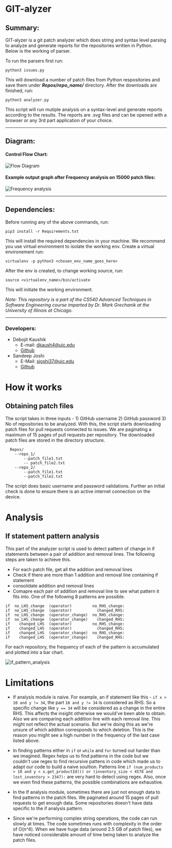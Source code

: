 # GIT-alyzer

##  Summary:
GIT-alyzer is a git patch analyzer which does string and syntax level parsing to analyze and generate reports for the repositories written in Python. Below is the working of parser.

To run the parsers first run:

`python3 issues.py`

This will download a number of patch files from Python respositories and save them under ***Repos/repo_name/*** directory.
After the downloads are finished, run:

`python3 analyzer.py`

This script will run mutiple analysis on a syntax-level and generate reports according to the results.
The reports are *.svg* files and can be opened with a browser or any 3rd part application of your choice.

* * *

## Diagram:

#### Control Flow Chart:
![Flow Diagram](https://bitbucket.org/sjoshi37/sandeep_joshi_debojit_kaushik_hw2/raw/0a1c895eaf61d6afe5a38d9de452eea573f50689/readme_images/analyzer_flow.svg)

#### Example output graph after Frequency analysis on 15000 patch files:
![Frequency analysis](https://bitbucket.org/sjoshi37/sandeep_joshi_debojit_kaushik_hw2/raw/7d0f5c85485d305e67a7658ba89e9349c5732305/readme_images/graph.png)

* * *

## Dependencies:
Before running any of the above commands, run:

`pip3 install -r Requirements.txt`

This will install the required dependencies in your machine. We recommend you use virtual environment to isolate the working env.
Create a virtual environement run:

`virtualenv -p python3 <chosen_env_name_goes_here>`

After the env is created, to change working source, run:

`source <virtualenv_name>/bin/activate`

This will initiate the working environment.

*Note: This repository is a part of the CS540 Advanced Techniques in Software Engineering course imparted by Dr. Mark Grechanik at the University of Illinois at Chicago.*

* * *

### Developers:

* Debojit Kaushik
    * E-mail: dkaush4@uic.edu
    * [Github](https://www.github.com/dkaushik94)
* Sandeep Joshi
    * E-Mail: sjoshi37@uic.edu
    * [Github](https://www.github.com/sandeepjoshi1910)



# How it works

## Obtaining patch files

The script takes in three inputs - 1) GitHub username 2) GitHub password 3) No of repositories to be analyzed. With this, the script starts downloading patch files for pull requests connected to issues. We are paginating a maximum of 15 pages of pull requests per repository. The downloaded patch files are stored in the directory structure.

```
  Repos/
    --repo_1/
        --patch_file1.txt
        -- patch_file2.txt
    --repo_2/
        --patch_file1.txt
        --patch_file2.txt
```

The script does basic username and password validations. Further an initial check is done to ensure there is an active internet connection on the device.


# Analysis

## If statement pattern analysis

This part of the analyzer script is used to detect pattern of change in if statements between a pair of addition and removal lines. The following steps are taken to achieve this.

- For each patch file, get all the addition and removal lines
- Check if there are more than 1 addition and removal line containing if statement
- consolidate addition and removal lines
- Comapre each pair of addition and removal line to see what pattern it fits into. One of the following 8 patterns are possible.

```
if  no_LHS_change  (operator)         no_RHS_change:
if  no_LHS_change  (operator)           changed_RHS:
if  no_LHS_change  (operator_change)  no_RHS_change:
if  no_LHS_change  (operator_change)    changed_RHS:
if    changed_LHS  (operator)         no_RHS_change:
if    changed_LHS  (operator)           changed_RHS:
if    changed_LHS  (operator_change)  no_RHS_change:
if    changed_LHS  (operator_change)    changed_RHS:
```

For each repository, the frequency of each of the pattern is accumulated and plotted into a bar chart.

![if_pattern_analysis](https://bitbucket.org/sjoshi37/sandeep_joshi_debojit_kaushik_hw2/raw/cfc83ef6ee77a265f44c813a88af7daa937432c7/readme_images/id_checker.png)


# Limitations

- If analysis module is naive. For example, an if statement like this - `if x > 10 and y != 34`, the part `10 and y != 34` is considered as RHS. So a specific change like `y == 34` will be considered as a change in the entire RHS. This affects the insight otherwise we would've been able to obtain. Also we are comparing each addition line with each removal line. This might not reflect the actual scenario. But we're doing this as we're unsure of which additon corresponds to which deletion. This is the reason you might see a high number in the frequency of the last case listed above. 

- In finding patterns either in `if` or  `while` and `for` turned out harder than we imagined. Regex helps us to find patterns in the code but we couldn't use regex to find recursive pattens in code which made us to adapt our code to build a naive soultion. Patterns line `if (num_products > 10 and y < x.get_productId()) or (inventory_size < 4578 and lost_inventory > 2347):` are very hard to detect using regex. Also, once we even find these patterns, the possible combinations are exhaustive.

- In the If analysis module, sometimes there are just not enough data to find patterns in the patch files. We paginated around 15 pages of pull requests to get enough data. Some repositories doesn't have data specific to the if analysis pattern.

- Since we're performing complex string operations, the code can run slowly at times. The code sometimes runs with complexity in the order of O(n^4). When we have huge data (around 2.5 GB of patch files), we have noticed considerable amount of time being taken to analyze the patch files.
